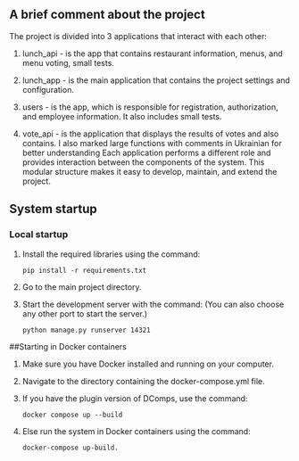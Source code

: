 ## A brief comment about the project
The project is divided into 3 applications that interact with each other:
1. lunch_api - is the app that contains restaurant information, menus, and menu voting, small tests.

2. lunch_app - is the main application that contains the project settings and configuration.

3. users - is the app, which is responsible for registration, authorization, and employee information. It also includes small tests.

4. vote_api - is the application that displays the results of votes and also contains.
I also marked large functions with comments in Ukrainian for better understanding
Each application performs a different role and provides interaction between the components of the system. This modular structure makes it easy to develop, maintain, and extend the project.


## System startup

### Local startup

1. Install the required libraries using the command:

   ```shell
   pip install -r requirements.txt
   
2. Go to the main project directory.

3. Start the development server with the command:
   (You can also choose any other port to start the server.)

   ```shell
   python manage.py runserver 14321

##Starting in Docker containers
1. Make sure you have Docker installed and running on your computer.

2. Navigate to the directory containing the docker-compose.yml file.

3. If you have the plugin version of DComps, use the command:
   ```shell
   docker compose up --build
4. Else run the system in Docker containers using the command:

    ```shell
   docker-compose up-build.
